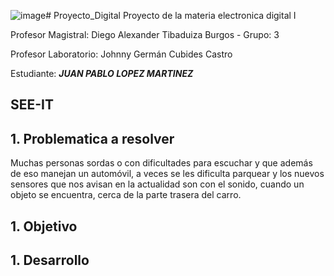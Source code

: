 ![image](https://github.com/Juanpalo123/Proyecto_Digital/assets/71280941/c9c8f8b2-376a-489a-b423-e51f208dfec6)# Proyecto_Digital
Proyecto de la materia electronica digital I 

Profesor Magistral: Diego Alexander Tibaduiza Burgos - Grupo: 3

Profesor Laboratorio: Johnny Germán Cubides Castro 

Estudiante: _**JUAN PABLO LOPEZ MARTINEZ**_

## SEE-IT

## 1. Problematica a resolver

Muchas personas sordas o con dificultades para escuchar y que además de eso manejan un automóvil, a veces se les dificulta parquear y los nuevos sensores que nos avisan en la actualidad son con el sonido, cuando un objeto se encuentra, cerca de la parte trasera del carro.

## 1. Objetivo

## 1. Desarrollo



